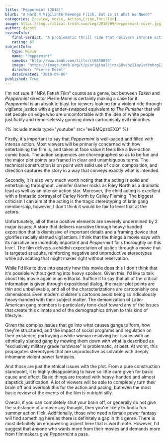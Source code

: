 ```yaml
---
title: "Peppermint (2018)"
blurb: "A Hard R Vigilante Revenge Flick, But is it What We Need?"
categories: [review, movie, Action,Crime,Thriller]
image: https://img.critical-truth.com/img/2018/09/peppermint-cover.jpg
author: dscott
reviewInfo:
   final-verdict: "A problematic thrill ride that delivers intense action with a side of uncomfortable racial depictions."
   rating: 67
subjectInfo:
   type: Movie
   name: "Peppermint"
   sameAs: "http://www.imdb.com/title/tt6850820"
   image: "https://image.tmdb.org/t/p/original/jrzxS0vcbzIIay1sdYm0rgI2QfJ.jpg"
   director: "Pierre Morel"
   dateCreated: "2018-09-06"
published: True
---
```



I'm not sure if "NRA Fetish Film" counts as a genre, but between *Taken* and *Peppermint* director Pierre Morel is certainly making a case for it. *Peppermint* is an absolute blast for viewers looking for a violent ride through vigilante justice with a gender-swapped equivalent to *The Punisher* that will set people on edge who are uncomfortable with the idea of white people justifiably and remorselessly gunning down cartoonishly evil minorities.

{% include media type="youtube" src="eeBMQpzoEXQ" %}

Firstly, it's important to say that *Peppermint* is well-paced and filled with intense action. Most viewers will be primarily concerned with how entertaining the film is, and taken at face value it feels like a live-action comic book. The action sequences are choreographed so as to be fun and the major plot points are framed in clear and unambiguous terms. The technical construction is on point with solid use of color, composition, and direction captures the story in a way that conveys exactly what is intended. 

Secondly, it is also very much worth noting that the acting is solid and entertaining throughout. Jennifer Garner rocks as Riley North as a dramatic lead as well as an intense action star. Moreover, the child acting is excellent with a fantastic portrayal of Carley North by Cailey Fleming. The biggest criticism I can aim at the acting is the tragic stereotyping of latin gang membership, however, I don't think it would be fair to level that at the actors.

Unfortunately, all of these positive elements are severely undermined by 2 major issues: A story that delivers narrative through heavy-handed exposition that is dismissive of important details and a framing device that glorifies racially slanted vigilantism. I think that the things a movie says with its narrative are incredibly important and *Peppermint* fails thoroughly on this level. The film delivers a childish expectation of justice through a movie that is targeted at adults, reinforcing negative and unproductive stereotypes while advocating that might makes right without reservation.

While I'd like to dive into exactly how this movie does this I don't think that it's possible without getting into heavy spoilers. Given this, I'd like to talk about this movie again in an editorial. Suffice it to say that all of the critical information is given through expositional dialog, the major plot points are thin and unbelievable, and all of the characterizations are cartoonishly one dimensional. Even modern children's cartoons avoid being so ridiculously heavy-handed with their subject matter. The demonization of Latin-American gang members is particularly tone-deaf toward any of the issues that create this climate and of the demographics driven to this kind of lifestyle.

Given the complex issues that go into what causes gangs to form, how they're structured, and the impact of social programs and regulation on their existence, portraying a white woman resolving her issues with an ethnically slanted gang by mowing them down with what is described as "exclusively military grade hardware" is problematic, at best. At worst, this propagates stereotypes that are unproductive as solvable with deeply inhumane violent power fantasies.

And those are just the ethical issues with the plot. From a pure construction standpoint, it is highly disappointing to have so little care given for basic cause and effect. Basic things are treated with heavy-handed and almost slapstick justification. A lot of viewers will be able to completely turn their brain off and overlook this for the action and pacing, but even the most basic review of the events of the film is outright silly.

Overall, if you can completely shut your brain off, or generally do not give the substance of a movie any thought, then you're likely to find a fun summer action flick. Additionally, those who need a female power fantasy will find something here as there is definitely a gap in this genre. There is most definitely an empowering aspect here that is worth note. However, I'd suggest that anyone who wants more from their movies and demands more from filmmakers give *Peppermint* a pass.